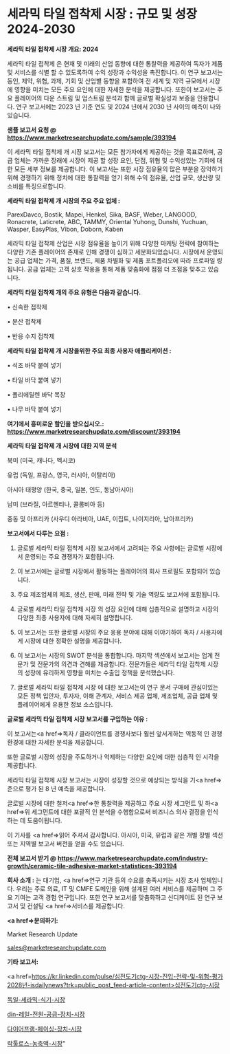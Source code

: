 # 세라믹 타일 접착제 시장 : 규모 및 성장 2024-2030

<strong>세라믹 타일 접착제 시장 개요: 2024</strong>

세라믹 타일 접착제 은 현재 및 미래의 산업 동향에 대한 통찰력을 제공하여 독자가 제품 및 서비스를 식별 할 수 있도록하여 수익 성장과 수익성을 촉진합니다. 이 연구 보고서는 동인, 제약, 위협, 과제, 기회 및 산업별 동향을 포함하여 전 세계 및 지역 규모에서 시장에 영향을 미치는 모든 주요 요인에 대한 자세한 분석을 제공합니다. 또한이 보고서는 주요 플레이어의 다운 스트림 및 업스트림 분석과 함께 글로벌 확실성과 보증을 인용합니다. 연구 보고서에는 2023 년 기준 연도 및 2024 년에서 2030 년 사이의 예측이 나와 있습니다.



<strong>샘플 보고서 요청 @ <a href=https://www.marketresearchupdate.com/sample/393194>https://www.marketresearchupdate.com/sample/393194</a></strong>

이 세라믹 타일 접착제 개 시장 보고서는 모든 참가자에게 제공하는 것을 목표로하며, 공급 업체는 가까운 장래에 시장이 제공 할 성장 요인, 단점, 위협 및 수익성있는 기회에 대한 모든 세부 정보를 제공합니다. 이 보고서는 또한 시장 점유율의 많은 부분을 장악하기 위해 경쟁하기 위해 정치에 대한 통찰력을 얻기 위해 수익 점유율, 산업 규모, 생산량 및 소비를 특징으로합니다.



<strong>세라믹 타일 접착제 개 시장의 주요 주요 업체 :</strong>

ParexDavco, Bostik, Mapei, Henkel, Sika, BASF, Weber, LANGOOD, Ronacrete, Laticrete, ABC, TAMMY, Oriental Yuhong, Dunshi, Yuchuan, Wasper, EasyPlas, Vibon, Doborn, Kaben

세라믹 타일 접착제 산업은 시장 점유율을 높이기 위해 다양한 마케팅 전략에 참여하는 다양한 기존 플레이어의 존재로 인해 경쟁이 심하고 세분화되었습니다. 시장에서 운영되는 공급 업체는 가격, 품질, 브랜드, 제품 차별화 및 제품 포트폴리오에 따라 프로파일 링됩니다. 공급 업체는 고객 상호 작용을 통해 제품 맞춤화에 점점 더 초점을 맞추고 있습니다.



<strong>세라믹 타일 접착제 개의 주요 유형은 다음과 같습니다.</strong>

• 신속한 접착제

• 분산 접착제

• 반응 수지 접착제



<strong>세라믹 타일 접착제 개 시장을위한 주요 최종 사용자 애플리케이션 :</strong>

• 석조 바닥 붙여 넣기

• 타일 ​​바닥 붙여 넣기

• 폴리에틸렌 바닥 목장

• 나무 바닥 붙여 넣기



<strong>여기에서 흥미로운 할인을 받으십시오.: <a href=https://www.marketresearchupdate.com/discount/393194>https://www.marketresearchupdate.com/discount/393194</a></strong>



<strong>세라믹 타일 접착제 개 시장에 대한 지역 분석</strong>

북미 (미국, 캐나다, 멕시코)

유럽 (독일, 프랑스, 영국, 러시아, 이탈리아)

아시아 태평양 (한국, 중국, 일본, 인도, 동남아시아)

남미 (브라질, 아르헨티나, 콜롬비아 등)

중동 및 아프리카 (사우디 아라비아, UAE, 이집트, 나이지리아, 남아프리카)



<strong>보고서에서 다루는 요점 :</strong>

1. 글로벌 세라믹 타일 접착제 시장 보고서에서 고려되는 주요 사항에는 글로벌 시장에서 운영되는 주요 경쟁자가 포함됩니다.

2. 이 보고서에는 글로벌 시장에서 활동하는 플레이어의 회사 프로필도 포함되어 있습니다.

3. 주요 제조업체의 제조, 생산, 판매, 미래 전략 및 기술 역량도 보고서에 포함됩니다.

4. 글로벌 세라믹 타일 접착제 시장 의 성장 요인에 대해 심층적으로 설명하고 시장의 다양한 최종 사용자에 대해 자세히 설명합니다.

5. 이 보고서는 또한 글로벌 시장의 주요 응용 분야에 대해 이야기하여 독자 / 사용자에게 시장에 대한 정확한 설명을 제공합니다.

6. 이 보고서는 시장의 SWOT 분석을 통합합니다. 마지막 섹션에서 보고서는 업계 전문가 및 전문가의 의견과 견해를 제공합니다. 전문가들은 세라믹 타일 접착제 시장의 성장에 유리하게 영향을 미치는 수출입 정책을 분석했습니다.

7. 글로벌 세라믹 타일 접착제 시장 에 대한 보고서는이 연구 문서 구매에 관심이있는 모든 정책 입안자, 투자자, 이해 관계자, 서비스 제공 업체, 제조업체, 공급 업체 및 플레이어에게 유용한 정보 소스입니다.



<strong>글로벌 세라믹 타일 접착제 시장 보고서를 구입하는 이유 :</strong>

이 보고서는<a href=>독자 / 클</a>라이언트를 경쟁사보다 훨씬 앞서게하는 역동적 인 경쟁 환경에 대한 자세한 분석을 제공합니다.

또한 글로벌 시장의 성장을 주도하거나 억제하는 다양한 요인에 대한 심층적 인 시각을 제공합니다.

세라믹 타일 접착제 시장 보고서는 시장이 성장할 것으로 예상되는 방식을 기<a href=>준으로</a> 평가 된 8 년 예측을 제공합니다.

글로벌 시장에 대한 철저<a href=>한 통찰력</a>을 제공하고 주요 시장 세그먼트 및 하<a href=>위 세그</a>먼트에 대한 포괄적 인 분석을 수행함으로써 비즈니스 의사 결정을 인식하는 데 도움이됩니다.

이 기사를 <a href=>읽어 주</a>셔서 감사합니다. 아시아, 미국, 유럽과 같은 개별 장별 섹션 또는 지역별 보고서 버전을 얻을 수도 있습니다.



<strong>전체 보고서 받기 @ <a href=https://www.marketresearchupdate.com/industry-growth/ceramic-tile-adhesive-market-statistices-393194>https://www.marketresearchupdate.com/industry-growth/ceramic-tile-adhesive-market-statistices-393194</a></strong>



<strong>회사 소개 :</strong>
는 대기업, <a href=>연구 기</a>관 등의 수요를 충족시키는 시장 조사 업체입니다. 우리는 주로 의료, IT 및 CMFE 도메인을 위해 설계된 여러 서비스를 제공하며 그 주요 기여는 고객 경험 연구입니다. 또한 연구 보고서를 맞춤화하고 신디케이트 된 연구 보고서 및 컨설팅 <a href=>서비</a>스를 제공합니다.



<strong><a href=>문의하기:</a></strong>

Market Research Update

sales@marketresearchupdate.com



<strong>기타 보고서:</strong>

<a href=https://kr.linkedin.com/pulse/심전도기ctg-시장-진입-전략-및-위험-평가2028년-isdailynews?trk=public_post_feed-article-content>심전도기ctg-시장</a>

<a href=https://www.linkedin.com/pulse/독일-세라믹-식기-시장-규모-및-성장-2023-consumer-connection-chronicles-24-/>독일-세라믹-식기-시장</a>

<a href=https://www.linkedin.com/pulse/din-레일-전원-공급-장치-시장-규모-및-성장-2023-consumer-connection-compendium-ana-aykkf/>din-레일-전원-공급-장치-시장</a>

<a href=https://www.linkedin.com/pulse/다이어프램-페이싱-장치-시장-세분화-연구-및-목표-고객2029년-b1bzf/>다이어프램-페이싱-장치-시장</a>

<a href=https://www.linkedin.com/pulse/락툴로스-농축액-시장-동향-및-성장-전망-survey-savvy-insights-360-analysis-y5bif/>락툴로스-농축액-시장</a>"
